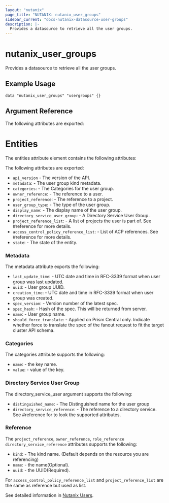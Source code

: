 ```yaml
---
layout: "nutanix"
page_title: "NUTANIX: nutanix_user_groups"
sidebar_current: "docs-nutanix-datasource-user-groups"
description: |-
  Provides a datasource to retrieve all the user groups.
---
```


# nutanix_user_groups

Provides a datasource to retrieve all the user groups.

## Example Usage

``` hcl
data "nutanix_user_groups" "usergroups" {}
```

## Argument Reference

The following attributes are exported:

# Entities

The entities attribute element contains the following attributes:

The following attributes are exported:

* `api_version` - The version of the API.
* `metadata`: - The user group kind metadata.
* `categories`: - The Categories for the user group.
* `owner_reference`: - The reference to a user.
* `project_reference`: - The reference to a project.
* `user_group_type`: - The type of the user group.
* `display_name`: - The display name of the user group.
* `directory_service_user_group`: - A Directory Service User Group.
* `project_reference_list`: - A list of projects the user is part of. See #reference for more details.
* `access_control_policy_reference_list`: - List of ACP references. See #reference for more details.
* `state`: - The state of the entity.

### Metadata

The metadata attribute exports the following:

* `last_update_time`: - UTC date and time in RFC-3339 format when user group was last updated.
* `uuid`: - User group UUID.
* `creation_time`: - UTC date and time in RFC-3339 format when user group was created.
* `spec_version`: - Version number of the latest spec.
* `spec_hash`: - Hash of the spec. This will be returned from server.
* `name`: - User group name.
* `should_force_translate`: - Applied on Prism Central only. Indicate whether force to translate the spec of the fanout request to fit the target cluster API schema.

### Categories

The categories attribute supports the following:

* `name`: - the key name.
* `value`: - value of the key.

### Directory Service User Group

The directory_service_user argument supports the following:

* `distinguished_name`: - The Distinguished name for the user group
* `directory_service_reference`: - The reference to a directory service. See #reference for to look the supported attributes. 


### Reference

The `project_reference`, `owner_reference`, `role_reference` `directory_service_reference` attributes supports the following:

* `kind`: - The kind name. (Default depends on the resource you are referencing)
* `name`: - the name(Optional).
* `uuid`: - the UUID(Required).

For `access_control_policy_reference_list` and `project_reference_list` are the same as reference but used as list.

See detailed information in [Nutanix Users](https://www.nutanix.dev/api_references/prism-central-v3/#/6016c890e9122-get-a-list-of-existing-user-groups).

